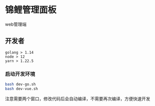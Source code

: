 # 锦鲤管理面板

web管理端

## 开发者

    golang > 1.14
    node > 12
    yarn > 1.22.5

### 启动开发环境

```bash
bash dev-go.sh
bash dev-vue.sh
```

注意需要两个窗口，修改代码后会自动编译，不需要再次编译，方便快速开发